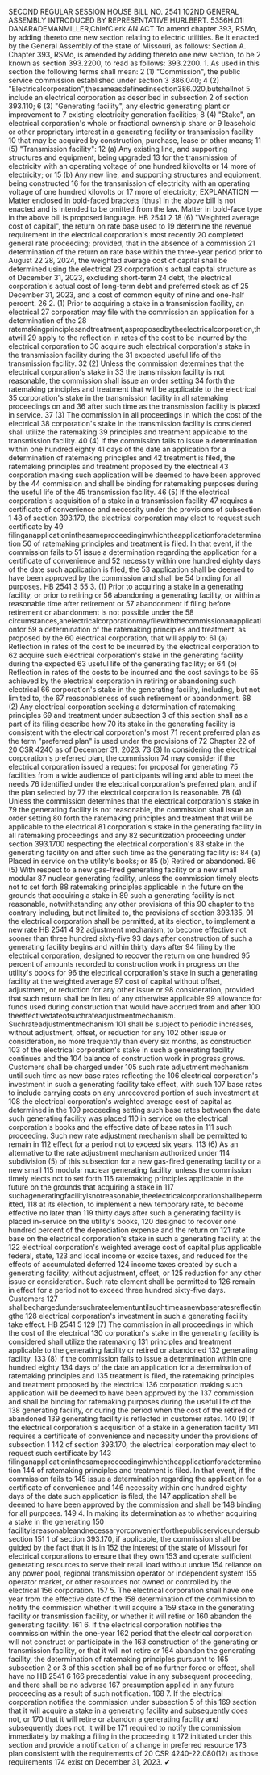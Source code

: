 SECOND REGULAR SESSION
HOUSE BILL NO. 2541
102ND GENERAL ASSEMBLY
INTRODUCED BY REPRESENTATIVE HURLBERT.
5356H.01I DANARADEMANMILLER,ChiefClerk
AN ACT
To amend chapter 393, RSMo, by adding thereto one new section relating to electric utilities.
Be it enacted by the General Assembly of the state of Missouri, as follows:
Section A. Chapter 393, RSMo, is amended by adding thereto one new section, to be
2 known as section 393.2200, to read as follows:
393.2200. 1. As used in this section the following terms shall mean:
2 (1) "Commission", the public service commission established under section
3 386.040;
4 (2) "Electricalcorporation",thesameasdefinedinsection386.020,butshallnot
5 include an electrical corporation as described in subsection 2 of section 393.110;
6 (3) "Generating facility", any electric generating plant or improvement to
7 existing electricity generation facilities;
8 (4) "Stake", an electrical corporation's whole or fractional ownership share or
9 leasehold or other proprietary interest in a generating facility or transmission facility
10 that may be acquired by construction, purchase, lease or other means;
11 (5) "Transmission facility":
12 (a) Any existing line, and supporting structures and equipment, being upgraded
13 for the transmission of electricity with an operating voltage of one hundred kilovolts or
14 more of electricity; or
15 (b) Any new line, and supporting structures and equipment, being constructed
16 for the transmission of electricity with an operating voltage of one hundred kilovolts or
17 more of electricity;
EXPLANATION — Matter enclosed in bold-faced brackets [thus] in the above bill is not enacted and is
intended to be omitted from the law. Matter in bold-face type in the above bill is proposed language.
HB 2541 2
18 (6) "Weighted average cost of capital", the return on rate base used to
19 determine the revenue requirement in the electrical corporation's most recently
20 completed general rate proceeding; provided, that in the absence of a commission
21 determination of the return on rate base within the three-year period prior to August
22 28, 2024, the weighted average cost of capital shall be determined using the electrical
23 corporation's actual capital structure as of December 31, 2023, excluding short-term
24 debt, the electrical corporation's actual cost of long-term debt and preferred stock as of
25 December 31, 2023, and a cost of common equity of nine and one-half percent.
26 2. (1) Prior to acquiring a stake in a transmission facility, an electrical
27 corporation may file with the commission an application for a determination of the
28 ratemakingprinciplesandtreatment,asproposedbytheelectricalcorporation,thatwill
29 apply to the reflection in rates of the cost to be incurred by the electrical corporation to
30 acquire such electrical corporation's stake in the transmission facility during the
31 expected useful life of the transmission facility.
32 (2) Unless the commission determines that the electrical corporation's stake in
33 the transmission facility is not reasonable, the commission shall issue an order setting
34 forth the ratemaking principles and treatment that will be applicable to the electrical
35 corporation's stake in the transmission facility in all ratemaking proceedings on and
36 after such time as the transmission facility is placed in service.
37 (3) The commission in all proceedings in which the cost of the electrical
38 corporation's stake in the transmission facility is considered shall utilize the ratemaking
39 principles and treatment applicable to the transmission facility.
40 (4) If the commission fails to issue a determination within one hundred eighty
41 days of the date an application for a determination of ratemaking principles and
42 treatment is filed, the ratemaking principles and treatment proposed by the electrical
43 corporation making such application will be deemed to have been approved by the
44 commission and shall be binding for ratemaking purposes during the useful life of the
45 transmission facility.
46 (5) If the electrical corporation's acquisition of a stake in a transmission facility
47 requires a certificate of convenience and necessity under the provisions of subsection 1
48 of section 393.170, the electrical corporation may elect to request such certificate by
49 filinganapplicationinthesameproceedinginwhichtheapplicationforadetermination
50 of ratemaking principles and treatment is filed. In that event, if the commission fails to
51 issue a determination regarding the application for a certificate of convenience and
52 necessity within one hundred eighty days of the date such application is filed, the
53 application shall be deemed to have been approved by the commission and shall be
54 binding for all purposes.
HB 2541 3
55 3. (1) Prior to acquiring a stake in a generating facility, or prior to retiring or
56 abandoning a generating facility, or within a reasonable time after retirement or
57 abandonment if filing before retirement or abandonment is not possible under the
58 circumstances,anelectricalcorporationmayfilewiththecommissionanapplicationfor
59 a determination of the ratemaking principles and treatment, as proposed by the
60 electrical corporation, that will apply to:
61 (a) Reflection in rates of the cost to be incurred by the electrical corporation to
62 acquire such electrical corporation's stake in the generating facility during the expected
63 useful life of the generating facility; or
64 (b) Reflection in rates of the costs to be incurred and the cost savings to be
65 achieved by the electrical corporation in retiring or abandoning such electrical
66 corporation's stake in the generating facility, including, but not limited to, the
67 reasonableness of such retirement or abandonment.
68 (2) Any electrical corporation seeking a determination of ratemaking principles
69 and treatment under subsection 3 of this section shall as a part of its filing describe how
70 its stake in the generating facility is consistent with the electrical corporation's most
71 recent preferred plan as the term "preferred plan" is used under the provisions of
72 Chapter 22 of 20 CSR 4240 as of December 31, 2023.
73 (3) In considering the electrical corporation's preferred plan, the commission
74 may consider if the electrical corporation issued a request for proposal for generating
75 facilities from a wide audience of participants willing and able to meet the needs
76 identified under the electrical corporation's preferred plan, and if the plan selected by
77 the electrical corporation is reasonable.
78 (4) Unless the commission determines that the electrical corporation's stake in
79 the generating facility is not reasonable, the commission shall issue an order setting
80 forth the ratemaking principles and treatment that will be applicable to the electrical
81 corporation's stake in the generating facility in all ratemaking proceedings and any
82 securitization proceeding under section 393.1700 respecting the electrical corporation's
83 stake in the generating facility on and after such time as the generating facility is:
84 (a) Placed in service on the utility's books; or
85 (b) Retired or abandoned.
86 (5) With respect to a new gas-fired generating facility or a new small modular
87 nuclear generating facility, unless the commission timely elects not to set forth
88 ratemaking principles applicable in the future on the grounds that acquiring a stake in
89 such a generating facility is not reasonable, notwithstanding any other provisions of this
90 chapter to the contrary including, but not limited to, the provisions of section 393.135,
91 the electrical corporation shall be permitted, at its election, to implement a new rate
HB 2541 4
92 adjustment mechanism, to become effective not sooner than three hundred sixty-five
93 days after construction of such a generating facility begins and within thirty days after
94 filing by the electrical corporation, designed to recover the return on one hundred
95 percent of amounts recorded to construction work in progress on the utility's books for
96 the electrical corporation's stake in such a generating facility at the weighted average
97 cost of capital without offset, adjustment, or reduction for any other issue or
98 consideration, provided that such return shall be in lieu of any otherwise applicable
99 allowance for funds used during construction that would have accrued from and after
100 theeffectivedateofsuchrateadjustmentmechanism. Suchrateadjustmentmechanism
101 shall be subject to periodic increases, without adjustment, offset, or reduction for any
102 other issue or consideration, no more frequently than every six months, as construction
103 of the electrical corporation's stake in such a generating facility continues and the
104 balance of construction work in progress grows. Customers shall be charged under
105 such rate adjustment mechanism until such time as new base rates reflecting the
106 electrical corporation's investment in such a generating facility take effect, with such
107 base rates to include carrying costs on any unrecovered portion of such investment at
108 the electrical corporation's weighted average cost of capital as determined in the
109 proceeding setting such base rates between the date such generating facility was placed
110 in service on the electrical corporation's books and the effective date of base rates in
111 such proceeding. Such new rate adjustment mechanism shall be permitted to remain in
112 effect for a period not to exceed six years.
113 (6) As an alternative to the rate adjustment mechanism authorized under
114 subdivision (5) of this subsection for a new gas-fired generating facility or a new small
115 modular nuclear generating facility, unless the commission timely elects not to set forth
116 ratemaking principles applicable in the future on the grounds that acquiring a stake in
117 suchageneratingfacilityisnotreasonable,theelectricalcorporationshallbepermitted,
118 at its election, to implement a new temporary rate, to become effective no later than
119 thirty days after such a generating facility is placed in-service on the utility's books,
120 designed to recover one hundred percent of the depreciation expense and the return on
121 rate base on the electrical corporation's stake in such a generating facility at the
122 electrical corporation's weighted average cost of capital plus applicable federal, state,
123 and local income or excise taxes, and reduced for the effects of accumulated deferred
124 income taxes created by such a generating facility, without adjustment, offset, or
125 reduction for any other issue or consideration. Such rate element shall be permitted to
126 remain in effect for a period not to exceed three hundred sixty-five days. Customers
127 shallbechargedundersuchrateelementuntilsuchtimeasnewbaseratesreflectingthe
128 electrical corporation's investment in such a generating facility take effect.
HB 2541 5
129 (7) The commission in all proceedings in which the cost of the electrical
130 corporation's stake in the generating facility is considered shall utilize the ratemaking
131 principles and treatment applicable to the generating facility or retired or abandoned
132 generating facility.
133 (8) If the commission fails to issue a determination within one hundred eighty
134 days of the date an application for a determination of ratemaking principles and
135 treatment is filed, the ratemaking principles and treatment proposed by the electrical
136 corporation making such application will be deemed to have been approved by the
137 commission and shall be binding for ratemaking purposes during the useful life of the
138 generating facility, or during the period when the cost of the retired or abandoned
139 generating facility is reflected in customer rates.
140 (9) If the electrical corporation's acquisition of a stake in a generation facility
141 requires a certificate of convenience and necessity under the provisions of subsection 1
142 of section 393.170, the electrical corporation may elect to request such certificate by
143 filinganapplicationinthesameproceedinginwhichtheapplicationforadetermination
144 of ratemaking principles and treatment is filed. In that event, if the commission fails to
145 issue a determination regarding the application for a certificate of convenience and
146 necessity within one hundred eighty days of the date such application is filed, the
147 application shall be deemed to have been approved by the commission and shall be
148 binding for all purposes.
149 4. In making its determination as to whether acquiring a stake in the generating
150 facilityisreasonableandnecessaryorconvenientforthepublicserviceundersubsection
151 1 of section 393.170, if applicable, the commission shall be guided by the fact that it is in
152 the interest of the state of Missouri for electrical corporations to ensure that they own
153 and operate sufficient generating resources to serve their retail load without undue
154 reliance on any power pool, regional transmission operator or independent system
155 operator market, or other resources not owned or controlled by the electrical
156 corporation.
157 5. The electrical corporation shall have one year from the effective date of the
158 determination of the commission to notify the commission whether it will acquire a
159 stake in the generating facility or transmission facility, or whether it will retire or
160 abandon the generating facility.
161 6. If the electrical corporation notifies the commission within the one-year
162 period that the electrical corporation will not construct or participate in the
163 construction of the generating or transmission facility, or that it will not retire or
164 abandon the generating facility, the determination of ratemaking principles pursuant to
165 subsection 2 or 3 of this section shall be of no further force or effect, shall have no
HB 2541 6
166 precedential value in any subsequent proceeding, and there shall be no adverse
167 presumption applied in any future proceeding as a result of such notification.
168 7. If the electrical corporation notifies the commission under subsection 5 of this
169 section that it will acquire a stake in a generating facility and subsequently does not, or
170 that it will retire or abandon a generating facility and subsequently does not, it will be
171 required to notify the commission immediately by making a filing in the proceeding it
172 initiated under this section and provide a notification of a change in preferred resource
173 plan consistent with the requirements of 20 CSR 4240-22.080(12) as those requirements
174 exist on December 31, 2023.
✔